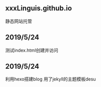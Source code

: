 ## xxxLinguis.github.io
静态网站托管
## 2019/5/24
测试index.html创建并访问
## 2019/5/24
利用hexo搭建blog
用了jekyll的主题模板desu
